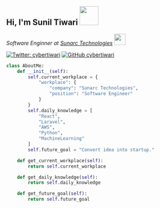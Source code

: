 <h2> Hi, I'm Sunil Tiwari <img src="https://media.tenor.com/7wA-N7uaDVcAAAAj/zan-rui-zhanrui.gif" width="50"></h2>

<p>
    <em>
        Software Enginner at <a href="https://sunarctechnologies.com">Sunarc Technologies</a>
        <img src="https://media.giphy.com/media/WUlplcMpOCEmTGBtBW/giphy.gif" width="30">
    </em>
</p>

[![Twitter: cybertiwari](https://img.shields.io/twitter/follow/cybertiwari?style=social)](https://twitter.com/cybertiwari)
[![GitHub cybertiwari](https://img.shields.io/github/followers/cybertiwari?label=follow&style=social)](https://github.com/cybertiwari)

```python
class AboutMe:
    def __init__(self):
        self.current_workplace = {
            "workplace": {
                "company": "Sunarc Technologies",
                "position": "Software Engineer"
            }
        }
        self.daily_knowledge = [
            "React",
            "Laravel",
            "AWS",
            "Python",
            "MachineLearning"
        ]
        self.future_goal = "Convert idea into startup."

    def get_current_workplace(self):
        return self.current_workplace

    def get_daily_knowledge(self):
        return self.daily_knowledge

    def get_future_goal(self):
        return self.future_goal

```
